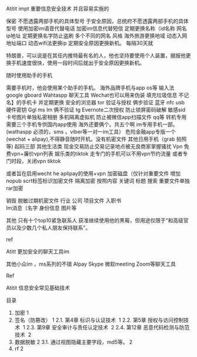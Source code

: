 Atitit impt 重要信息安全技术 并且容易实施的

保密
不愿透露两部手机的具体型号
于安全原因，总统府不愿透露两部手机的具体型号
使用加密im语音代替电话
加密im信息代替短信
定期更换名称（id名称 网名 ip地址
定期更换名字防止盗刷
多个不同的网名 风格
海外旅游更换地域
动态入网地址端口  动态wifi法更换ip
定期安全原因更换新机。
每隔30天就

特朗普，可以说是在其任内推特最有名的人，他也坚持要使用个人装置，据报他更换手机速度很快，使用一段时间后就出于安全原因更换新机。

随时使用助手的手机

需要手机时，他会使用某个助手的手机。
海外品牌手机与app os等
输入法google gboard
Wahtaspp 聊天工具
Wechat也可以用来伪装 填充垃圾信息
不记名】的手机卡 并定期更换
安全的浏览器 tor
验证与授权 俩步验证
蓝牙 nfc usb 硬件密钥
Ggl ms
 Im 俩不验证 tg
Evernote二次授权 防止锁屏密码破解
敏感sid 卡号图片单独私密相册
多机隔离虚拟机
防止被微信app扫描文件  qq等
转机专用
需要三个手机专供国内app使用
海外还要俩个。共五个啊
im专用手机一部。(wathaspp 必须的，sms ，viber等一对一im工具）
危险金融app专版一个(wechat + alipay),不得静音随时开机。没有机密文件
其他日用手机（grab 拍照等)  起码三部
其他生活类
现金交易防止交易记录地点被无良商家掌握骚扰
Vpn
免费vpn+廉价vpn列表
娱乐类的tiktok 走专门的手机可以不用vpn节约流量
或者专门时段，关闭vpn tiktok

或者旨在启用wecht he aplipay的使用+vpn
加密磁盘（仅针对重要文件
增加nopub scrt标签标识加密文件 隔离加密
按照内容 关键词  标题 搜索
重要文件单独rar加密

销毁 脱敏过期机密文件
行业 公司 项目文件 入职书  
Im消息（名字 身份信息 图片等

其他
只有十个top10紧急联系人 
获准继续使用他的黑莓，但用途仅限于“和高级官员以及少数几个私人朋友保持联系”。

ref

Atitt 更加安全的聊天工具im

其他小众im  ，ms系列的不错
Alpay
Skype
微软meeting
Zoom等聊天工具


Ref

Atitit 信息安全常见基础技术

目录
1. 加密	1
2. 签名（防篡改）	1
2.1. 第4章 标识与认证技术 	1
2.2. 第5章 授权与访问控制技术 	1
2.3. 第9章 安全审计与责任认定技术 	2
2.4. 第12章 恶意代码检测与防范技术 	2
3. 数据脱敏	2
3.1. 通过视图隐藏主要字段，md5等。	2
4. rf	2



